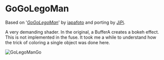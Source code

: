 GoGoLegoMan
==================

Based on '_[GoGoLegoMan](https://www.shadertoy.com/view/MsB3zK)_' by [iapafoto](https://www.shadertoy.com/user/iapafoto) and porting by [JiPi](Profiles/JiPi.md).

A very demanding shader. In the original, a BufferA creates a bokeh effect. This is not implemented in the fuse. It took me a while to understand how the trick of coloring a single object was done here.


![GoLegoManGo](https://user-images.githubusercontent.com/78935215/115949015-178aec80-a4d2-11eb-86f7-59e0b03878c4.gif)





